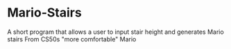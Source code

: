 # Mario-Stairs
A short program that allows a user to input stair height and generates Mario stairs
From CS50s "more comfortable" Mario
